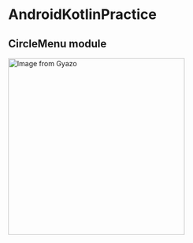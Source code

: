 # AndroidKotlinPractice
## CircleMenu module
<a href="https://gyazo.com/c20c65154856c98983ef0de1c0b387d3"><img src="https://i.gyazo.com/c20c65154856c98983ef0de1c0b387d3.gif" alt="Image from Gyazo" width="358"/></a>
